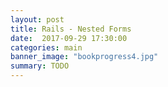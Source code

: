 ```yaml
---
layout: post
title: Rails - Nested Forms
date:  2017-09-29 17:30:00
categories: main
banner_image: "bookprogress4.jpg"
summary: TODO
---
```

